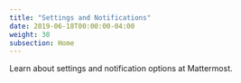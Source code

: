 ```yaml
---
title: "Settings and Notifications"
date: 2019-06-18T00:00:00-04:00
weight: 30
subsection: Home
---
```


Learn about settings and notification options at Mattermost.
